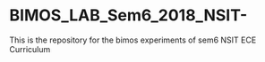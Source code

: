 # BIMOS_LAB_Sem6_2018_NSIT-
This is the repository for the bimos experiments of sem6 NSIT ECE Curriculum
